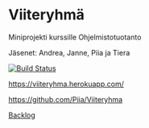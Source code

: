 # Viiteryhmä
Miniprojekti kurssille Ohjelmistotuotanto

Jäsenet: Andrea, Janne, Piia ja Tiera

[![Build Status](https://travis-ci.org/Piia/Viiteryhma.svg?branch=master)](https://travis-ci.org/Piia/Viiteryhma)

https://viiteryhma.herokuapp.com/

https://github.com/Piia/Viiteryhma

[Backlog](https://docs.google.com/spreadsheets/d/1t7VnaieM0K5aenRSlO_BqMIokqXBNDmfiIUJpaGqm7c/edit?usp=sharing)